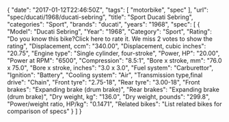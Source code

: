 {
    "date": "2017-01-12T22:46:50Z",
    "tags": [
        "motorbike",
        "spec"
    ],
    "url": "spec\/ducati\/1968\/ducati-sebring",
    "title": "Sport Ducati Sebring",
    "categories": "Sport",
    "brands": "ducati",
    "years": "1968",
    "spec": [
        {
            "Model": "Ducati Sebring",
            "Year": "1968",
            "Category": "Sport",
            "Rating": "Do you know this bike?Click here to rate it. We miss 2 votes to show the rating",
            "Displacement, ccm": "340.00",
            "Displacement, cubic inches": "20.75",
            "Engine type": "Single cylinder, four-stroke",
            "Power, HP": "20.00",
            "Power at RPM": "6500",
            "Compression": "8.5:1",
            "Bore x stroke, mm": "76.0 x 75.0",
            "Bore x stroke, inches": "3.0 x 3.0",
            "Fuel system": "Carburettor",
            "Ignition": "Battery",
            "Cooling system": "Air",
            "Transmission type,final drive": "Chain",
            "Front tyre": "2.75-18",
            "Rear tyre": "3.00-18",
            "Front brakes": "Expanding brake (drum brake)",
            "Rear brakes": "Expanding brake (drum brake)",
            "Dry weight, kg": "136.0",
            "Dry weight, pounds": "299.8",
            "Power\/weight ratio, HP\/kg": "0.1471",
            "Related bikes": "List related bikes for comparison of specs"
        }
    ]
}